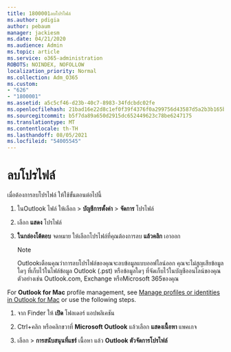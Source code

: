 ```yaml
---
title: 1800001ลบโปรไฟล์
ms.author: pdigia
author: pebaum
manager: jackiesm
ms.date: 04/21/2020
ms.audience: Admin
ms.topic: article
ms.service: o365-administration
ROBOTS: NOINDEX, NOFOLLOW
localization_priority: Normal
ms.collection: Adm_O365
ms.custom:
- "626"
- "1800001"
ms.assetid: a5c5cf46-d23b-40c7-8983-34fdcbdc02fe
ms.openlocfilehash: 21bad16e22d8c1ef0f39f4376f0a299756d43587d5a2b3b165bc6a90c1fc4e1a
ms.sourcegitcommit: b5f7da89a650d2915dc652449623c78be6247175
ms.translationtype: MT
ms.contentlocale: th-TH
ms.lasthandoff: 08/05/2021
ms.locfileid: "54005545"
---
```

# <a name="delete-a-profile"></a>ลบโปรไฟล์

เมื่อต้องการลบโปรไฟล์ ให้ใช้ขั้นตอนต่อไปนี้
  
1. ในOutlook ไฟล์ ให้เลือก \> **บัญชีการตั้งค่า** \> **จัดการ** โปรไฟล์

2. เลือก **แสดง** โปรไฟล์

3. **ในกล่องโต้ตอบ** จดหมาย ให้เลือกโปรไฟล์ที่คุณต้องการลบ **แล้วคลิก** เอาออก

    > [!NOTE]
    > Outlookเตือนคุณว่าการลบโปรไฟล์ของคุณจะลบข้อมูลแบบออฟไลน์ออก คุณจะไม่สูญเสียข้อมูลใดๆ ที่เก็บไว้ในไฟล์ข้อมูล Outlook (.pst) หรือข้อมูลใดๆ ที่จัดเก็บไว้ในบัญชีออนไลน์ของคุณ ตัวอย่างเช่น Outlook.com, Exchange หรือMicrosoft 365ของคุณ
  
For **Outlook for Mac** profile management, see [Manage profiles or identities in Outlook for Mac](https://support.office.com/article/fed2a955-74df-4a24-bef6-78a426958c4c.aspx) or use the following steps.
  
1. จาก Finder ให้ **เปิด** โฟลเดอร์ แอปพลิเคชัน

2. Ctrl+คลิก หรือคลิกขวาที่ **Microsoft Outlook** แล้วเลือก **แสดงเนื้อหา** แพคเกจ

3. เลือก \> **การสนับสนุนที่แชร์** เนื้อหา แล้ว **Outlook ตัวจัดการโปรไฟล์**
